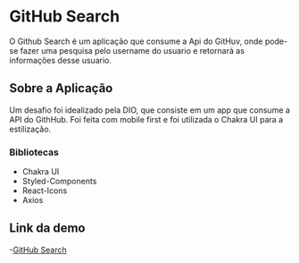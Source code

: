 # GitHub Search

O Github Search é um aplicação que consume a Api do GitHuv, onde pode-se fazer uma pesquisa pelo username do usuario e retornará as informações desse usuario.

## Sobre a Aplicação

Um desafio foi idealizado pela DIO, que consiste em um app que consume a API do GithHub. Foi feita com mobile first e foi utilizada o Chakra UI para a estilização.

### Bibliotecas

- Chakra UI
- Styled-Components
- React-Icons
- Axios

## Link da demo

-[GitHub Search](https://git-hub-search-neon.vercel.app)
